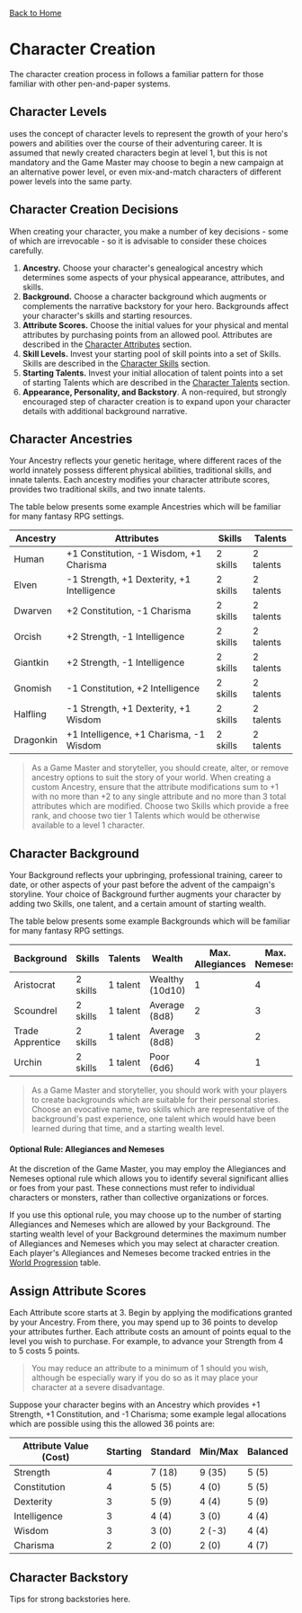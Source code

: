 [Back to Home](../../README.md)

# Character Creation

The character creation process in <SYSTEM> follows a familiar pattern for those familiar with other pen-and-paper systems.

## Character Levels

<SYSTEM> uses the concept of character levels to represent the growth of your hero's powers and abilities over the course of their adventuring career. It is assumed that newly created characters begin at level 1, but this is not mandatory and the Game Master may choose to begin a new campaign at an alternative power level, or even mix-and-match characters of different power levels into the same party.

## Character Creation Decisions

When creating your character, you make a number of key decisions - some of which are irrevocable - so it is advisable to consider these choices carefully.

1. **Ancestry.** Choose your character's genealogical ancestry which determines some aspects of your physical appearance, attributes, and skills.
2. **Background.** Choose a character background which augments or complements the narrative backstory for your hero. Backgrounds affect your character's skills and starting resources.
3. **Attribute Scores.** Choose the initial values for your physical and mental attributes by purchasing points from an allowed pool. Attributes are described in the [Character Attributes](Attributes.md) section.
4. **Skill Levels.** Invest your starting pool of skill points into a set of Skills. Skills are described in the [Character Skills](Skills.md) section.
5. **Starting Talents.** Invest your initial allocation of talent points into a set of starting Talents which are described in the [Character Talents](Talents.md) section.
6. **Appearance, Personality, and Backstory**. A non-required, but strongly encouraged step of character creation is to expand upon your character details with additional background narrative.

## Character Ancestries

Your Ancestry reflects your genetic heritage, where different races of the world innately possess different physical abilities, traditional skills, and innate talents. Each ancestry modifies your character attribute scores, provides two traditional skills, and two innate talents.

The table below presents some example Ancestries which will be familiar for many fantasy RPG settings.

| Ancestry  | Attributes                                 | Skills   | Talents   |
| --------- | ------------------------------------------ | -------- | --------- |
| Human     | +1 Constitution, -1 Wisdom, +1 Charisma    | 2 skills | 2 talents |
| Elven     | -1 Strength, +1 Dexterity, +1 Intelligence | 2 skills | 2 talents |
| Dwarven   | +2 Constitution, -1 Charisma               | 2 skills | 2 talents |
| Orcish    | +2 Strength, -1 Intelligence               | 2 skills | 2 talents |
| Giantkin  | +2 Strength, -1 Intelligence               | 2 skills | 2 talents |
| Gnomish   | -1 Constitution, +2 Intelligence           | 2 skills | 2 talents |
| Halfling  | -1 Strength, +1 Dexterity, +1 Wisdom       | 2 skills | 2 talents |
| Dragonkin | +1 Intelligence, +1 Charisma, -1 Wisdom    | 2 skills | 2 talents |

> As a Game Master and storyteller, you should create, alter, or remove ancestry options to suit the story of your world. When creating a custom Ancestry, ensure that the attribute modifications sum to +1 with no more than +2 to any single attribute and no more than 3 total attributes which are modified. Choose two Skills which provide a free rank, and choose two tier 1 Talents which would be otherwise available to a level 1 character.

## Character Background

Your Background reflects your upbringing, professional training, career to date, or other aspects of your past before the advent of the campaign's storyline. Your choice of Background further augments your character by adding two Skills, one talent, and a certain amount of starting wealth.

The table below presents some example Backgrounds which will be familiar for many fantasy RPG settings.

| Background       | Skills   | Talents  | Wealth          | Max. Allegiances | Max. Nemeses |
| ---------------- | -------- | -------- | --------------- | ---------------- | ------------ |
| Aristocrat       | 2 skills | 1 talent | Wealthy (10d10) | 1                | 4            |
| Scoundrel        | 2 skills | 1 talent | Average (8d8)   | 2                | 3            |
| Trade Apprentice | 2 skills | 1 talent | Average (8d8)   | 3                | 2            |
| Urchin           | 2 skills | 1 talent | Poor (6d6)      | 4                | 1            |

> As a Game Master and storyteller, you should work with your players to create backgrounds which are suitable for their personal stories. Choose an evocative name, two skills which are representative of the background's past experience, one talent which would have been learned during that time, and a starting wealth level. 

#### Optional Rule: Allegiances and Nemeses

At the discretion of the Game Master, you may employ the Allegiances and Nemeses optional rule which allows you to identify several significant allies or foes from your past. These connections must refer to individual characters or monsters, rather than collective organizations or forces.

If you use this optional rule, you may choose up to the number of starting Allegiances and Nemeses which are allowed by your Background. The starting wealth level of your Background determines the maximum number of Allegiances and Nemeses which you may select at character creation. Each player's Allegiances and Nemeses become tracked entries in the [World Progression](../Narrative/Progression.md) table.

## Assign Attribute Scores

Each Attribute score starts at 3. Begin by applying the modifications granted by your Ancestry. From there, you may spend up to 36 points to develop your attributes further. Each attribute costs an amount of points equal to the level you wish to purchase. For example, to advance your Strength from 4 to 5 costs 5 points. 

> You may reduce an attribute to a minimum of 1 should you wish, although be especially wary if you do so as it may place your character at a severe disadvantage.

Suppose your character begins with an Ancestry which provides +1 Strength, +1 Constitution, and -1 Charisma; some example legal allocations which are possible using this the allowed 36 points are:

| Attribute Value (Cost) | Starting | Standard | Min/Max | Balanced |
| ---------------------- | -------- | -------- | ------- | -------- |
| Strength               | 4        | 7 (18)   | 9 (35)  | 5 (5)    |
| Constitution           | 4        | 5 (5)    | 4 (0)   | 5 (5)    |
| Dexterity              | 3        | 5 (9)    | 4 (4)   | 5 (9)    |
| Intelligence           | 3        | 4 (4)    | 3 (0)   | 4 (4)    |
| Wisdom                 | 3        | 3 (0)    | 2 (-3)  | 4 (4)    |
| Charisma               | 2        | 2 (0)    | 2 (0)   | 4 (7)    |

## Character Backstory

Tips for strong backstories here.

### 

